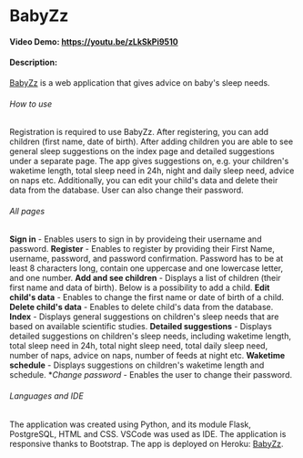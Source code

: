 # BabyZz
#### Video Demo:  https://youtu.be/zLkSkPi9510
#### Description:
[BabyZz](https://babyzz.herokuapp.com/) is a web application that gives advice on baby's sleep needs.

###### How to use
Registration is required to use BabyZz. After registering, you can add children (first name, date of birth). After adding children you are able to see general sleep suggestions on the index page and detailed suggestions under a separate page.
The app gives suggestions on, e.g. your children's waketime length, total sleep need in 24h, night and daily sleep need, advice on naps etc.
Additionally, you can edit your child's data and delete their data from the database. User can also change their password.

###### All pages
**Sign in** - Enables users to sign in by provideing their username and password.
**Register** - Enables to register by providing their First Name, username, password, and password confirmation. Password has to be at least 8 characters long, contain one uppercase and one lowercase letter, and one number.
**Add and see children** - Displays a list of children (their first name and data of birth). Below is a possibility to add a child.
**Edit child's data** - Enables to change the first name or date of birth of a child.
**Delete child's data** - Enables to delete child's data from the database.
**Index** - Displays general suggestions on children's sleep needs that are based on available scientific studies.
**Detailed suggestions** - Displays detailed suggestions on children's sleep needs, including waketime length, total sleep need in 24h, total night sleep need, total daily sleep need, number of naps, advice on naps, number of feeds at night etc.
**Waketime schedule** - Displays suggestions on children's waketime length and schedule.
**Change password* - Enables the user to change their password.


###### Languages and IDE
The application was created using Python, and its module Flask, PostgreSQL, HTML and CSS. VSCode was used as IDE.
The application is responsive thanks to Bootstrap.
The app is deployed on Heroku: [BabyZz](https://babyzz.herokuapp.com/).
